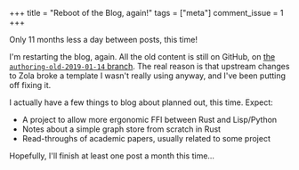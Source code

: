 +++
title = "Reboot of the Blog, again!"
tags = ["meta"]
comment_issue = 1
+++

Only 11 months less a day between posts, this time!

I'm restarting the blog, again. All the old content is still on GitHub, on [the `authoring-old-2019-01-14` branch](https://github.com/remexre/remexre.github.io/tree/authoring-old-2019-01-14). The real reason is that upstream changes to Zola broke a template I wasn't really using anyway, and I've been putting off fixing it.

I actually have a few things to blog about planned out, this time. Expect:

-	A project to allow more ergonomic FFI between Rust and Lisp/Python
-	Notes about a simple graph store from scratch in Rust
-	Read-throughs of academic papers, usually related to some project

Hopefully, I'll finish at least one post a month this time...
